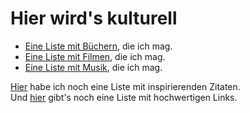 # Hier wird's kulturell

- [Eine Liste mit Büchern](literatur.md), die ich mag.
- [Eine Liste mit Filmen](filme.md), die ich mag.
- [Eine Liste mit Musik](musik.md), die ich mag.

[Hier](zitate.md) habe ich noch eine Liste mit inspirierenden Zitaten.  
Und [hier](culture_links.md) gibt's noch eine Liste mit hochwertigen Links.
